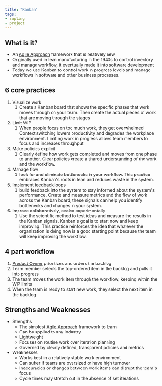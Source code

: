 ```yaml
---
title: "Kanban"
tags:
- sapling
- project
---
```


## What is it?
 - An [Agile Approach](notes/Agile%20Approach.md) framework that is relatively new
 - Originally used in lean manufacturing in the 1940s to control inventory and manage workflow, it eventually made it into software development
 - Today we use Kanban to control work in progress levels and manage workflows in software and other business processes.

## 6 core practices

1. Visualize work
	1. Create a Kanban board that shows the specific phases that work moves through on your team. Then create the actual pieces of work that are moving through the stages
2. Limit WIP
	1. When people focus on too much work, they get overwhelmed. Context switching lowers productivity and degrades the workplace environment. Limiting work in progress allows team members to focus and increases throughput
3. Make policies explicit
	1. Clearly define how work gets completed and moves from one phase to another. Clear policies create a shared understanding of the work and the workflow.
4. Manage flow
	1. look for and eliminate bottlenecks in your workflow. This practice embraces Kanban's roots in lean and reduces waste in the system.
5. Implement feedback loops
	1. build feedback into the system to stay informed about the system's performance. Create and measure metrics and the flow of work across the Kanban board; these signals can help you identify bottlenecks and changes in your system.
6. Improve collaboratively, evolve experimentally
	1. Use the scientific method to test ideas and measure the results in the Kanban signals. Kanban's goal is to start now and keep improving. This practice reinforces the idea that whatever the organization is doing now is a good starting point because the team will keep improving the workflow.

## 4 part workflow
1. [Product Owner](notes/Product%20Owner.md) prioritizes and orders the backlog
2. Team member selects the top-ordered item in the backlog and pulls it into progress
3. The team moves the work item through the workflow, keeping within the WIP limits
4. When the team is ready to start new work, they select the next item in the backlog

## Strengths and Weaknesses

- Strengths
	- The simplest [Agile Approach](notes/Agile%20Approach.md) framework to learn
	- Can be applied to any industry
	- Lightweight
	- Focuses on routine work over iteration planning
	- Governed by clearly defined, transparent policies and metrics
- Weaknesses
	- Works best in a relatively stable work environment
	- Can suffer if teams are oversized or have high turnover
	- Inaccuracies or changes between work items can disrupt the team's focus
	- Cycle times may stretch out in the absence of set iterations